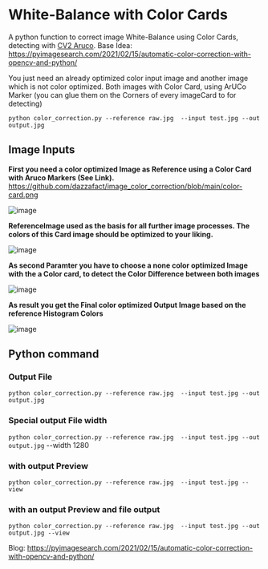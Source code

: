 # White-Balance with Color Cards 
A python function to correct image White-Balance using Color Cards, detecting with [CV2 Aruco](https://docs.opencv.org/4.x/d5/dae/tutorial_aruco_detection.html).
Base Idea: https://pyimagesearch.com/2021/02/15/automatic-color-correction-with-opencv-and-python/

You just need an already optimized color input image and another image which is not color optimized. Both images with Color Card, using ArUCo Marker (you can glue them on the Corners of every imageCard to for detecting)

`python color_correction.py --reference raw.jpg  --input test.jpg --out output.jpg`

## Image Inputs

**First you need a color optimized Image as Reference using a Color Card with Aruco Markers (See Link).**
https://github.com/dazzafact/image_color_correction/blob/main/color-card.png

![image](https://user-images.githubusercontent.com/67874406/187918735-78967b36-ce77-47cc-8a17-773ea856d988.png)

**ReferenceImage used as the basis for all further image processes. The colors of this Card image should be optimized to your liking.**

![image](https://user-images.githubusercontent.com/67874406/187906176-23303477-0dd7-4ef8-ae05-1e36f3e82de7.png)


 **As second Paramter you have to choose a none color optimized Image with the a Color card, to detect the Color Difference between both images**

![image](https://user-images.githubusercontent.com/67874406/187906327-8a42dcf2-c312-4ce7-b336-6f8d4f310788.png)

**As result you get the Final color optimized Output Image based on the reference Histogram Colors**

![image](https://user-images.githubusercontent.com/67874406/187906458-244286b9-70c5-4b6f-8f35-bdee9908573a.png)


## Python command

### **Output File**
`python color_correction.py --reference raw.jpg  --input test.jpg --out output.jpg`


### **Special output File width**
`python color_correction.py --reference raw.jpg  --input test.jpg --out output.jpg` --width 1280


### **with output Preview**
`python color_correction.py --reference raw.jpg  --input test.jpg --view`

### **with an output Preview and file output**
`python color_correction.py --reference raw.jpg  --input test.jpg --out output.jpg --view`


Blog: https://pyimagesearch.com/2021/02/15/automatic-color-correction-with-opencv-and-python/
